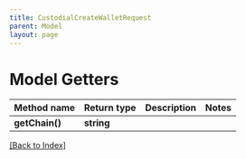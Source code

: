 ```yaml
---
title: CustodialCreateWalletRequest
parent: Model
layout: page
---
```


# Model Getters

Method name | Return type | Description | Notes
------------ | ------------- | ------------- | -------------
**getChain()** | **string** |  |

[[Back to Index]](../index.md)

